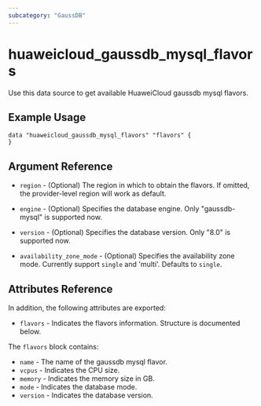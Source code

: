 ```yaml
---
subcategory: "GaussDB"
---
```


# huaweicloud\_gaussdb\_mysql\_flavors

Use this data source to get available HuaweiCloud gaussdb mysql flavors.

## Example Usage

```hcl
data "huaweicloud_gaussdb_mysql_flavors" "flavors" {
}
```

## Argument Reference

* `region` - (Optional) The region in which to obtain the flavors. If omitted, the provider-level region will work as default.

* `engine` - (Optional) Specifies the database engine. Only "gaussdb-mysql" is supported now.

* `version` - (Optional) Specifies the database version. Only "8.0" is supported now.

* `availability_zone_mode` - (Optional) Specifies the availability zone mode. Currently support `single` and 'multi'. Defaults to `single`.

## Attributes Reference

In addition, the following attributes are exported:

* `flavors` -
  Indicates the flavors information. Structure is documented below.

The `flavors` block contains:

* `name` - The name of the gaussdb mysql flavor.
* `vcpus` - Indicates the CPU size.
* `memory` - Indicates the memory size in GB.
* `mode` - Indicates the database mode.
* `version` - Indicates the database version.
